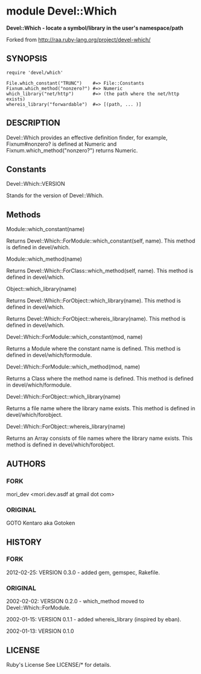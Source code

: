 
# module Devel::Which

**Devel::Which - locate a symbol/library in the user's namespace/path**

Forked from http://raa.ruby-lang.org/project/devel-which/

## SYNOPSIS

    require 'devel/which'

    File.which_constant("TRUNC")    #=> File::Constants
    Fixnum.which_method("nonzero?") #=> Numeric
    which_library("net/http")       #=> (the path where the net/http exists)
    whereis_library("forwardable")  #=> [(path, ... )]


## DESCRIPTION

Devel::Which provides an effective definition finder, for example,
Fixnum#nonzero? is defined at Numeric and
Fixnum.which_method("nonzero?") returns Numeric.

## Constants

Devel::Which::VERSION

Stands for the version of Devel::Which.

## Methods

Module::which_constant(name)

Returns Devel::Which::ForModule::which_constant(self, name). This
method is defined in devel/which.

Module::which_method(name)

Returns Devel::Which::ForClass::which_method(self, name). This method
is defined in devel/which.

Object::which_library(name)

Returns Devel::Which::ForObject::which_library(name). This method is
defined in devel/which.

Returns Devel::Which::ForObject::whereis_library(name). This method is
defined in devel/which.

Devel::Which::ForModule::which_constant(mod, name)

Returns a Module where the constant name is defined. This method is
defined in devel/which/formodule.

Devel::Which::ForModule::which_method(mod, name)

Returns a Class where the method name is defined. This method is
defined in devel/which/formodule.

Devel::Which::ForObject::which_library(name)

Returns a file name where the library name exists. This method is
defined in devel/which/forobject.

Devel::Which::ForObject::whereis_library(name)

Returns an Array consists of file names where the library name exists.
This method is defined in devel/which/forobject.

## AUTHORS

### FORK

mori_dev <mori.dev.asdf at gmail dot com>

### ORIGINAL

GOTO Kentaro aka Gotoken <gotoken at notwork dot org>

## HISTORY

### FORK

2012-02-25: VERSION 0.3.0 - added gem, gemspec, Rakefile.

### ORIGINAL

2002-02-02: VERSION 0.2.0 - which_method moved to
Devel::Which::ForModule.

2002-01-15: VERSION 0.1.1 - added whereis_library (inspired by eban).

2002-01-13: VERSION 0.1.0


## LICENSE

Ruby's License
See LICENSE/* for details.
